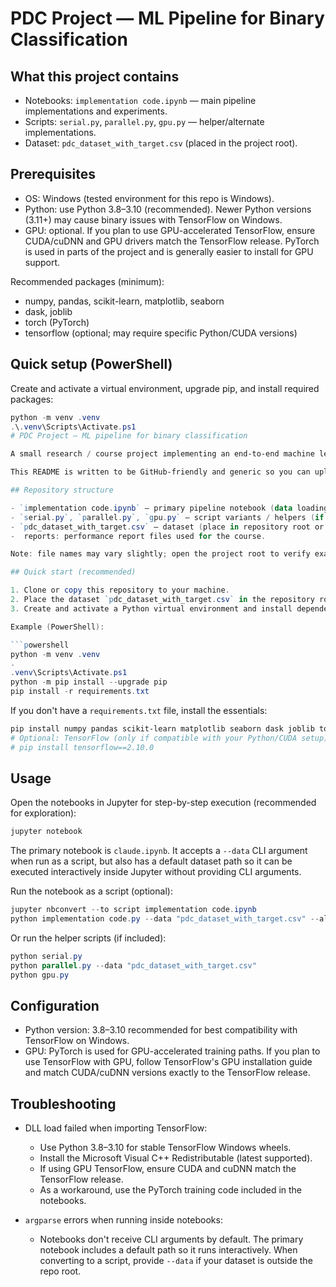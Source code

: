 # PDC Project — ML Pipeline for Binary Classification


## What this project contains
- Notebooks: `implementation code.ipynb` — main pipeline implementations and experiments.
- Scripts: `serial.py`, `parallel.py`, `gpu.py` — helper/alternate implementations.
- Dataset: `pdc_dataset_with_target.csv` (placed in the project root).



## Prerequisites
- OS: Windows (tested environment for this repo is Windows).
- Python: use Python 3.8–3.10 (recommended). Newer Python versions (3.11+) may cause binary issues with TensorFlow on Windows.
- GPU: optional. If you plan to use GPU-accelerated TensorFlow, ensure CUDA/cuDNN and GPU drivers match the TensorFlow release. PyTorch is used in parts of the project and is generally easier to install for GPU support.

Recommended packages (minimum):
- numpy, pandas, scikit-learn, matplotlib, seaborn
- dask, joblib
- torch (PyTorch)
- tensorflow (optional; may require specific Python/CUDA versions)

## Quick setup (PowerShell)
Create and activate a virtual environment, upgrade pip, and install required packages:

```powershell
python -m venv .venv
.\.venv\Scripts\Activate.ps1
# PDC Project — ML pipeline for binary classification

A small research / course project implementing an end-to-end machine learning pipeline with serial, parallel and GPU-accelerated training/experiments. The code and notebooks demonstrate data loading, preprocessing, model training (PyTorch + scikit-learn), and simple performance comparisons.

This README is written to be GitHub-friendly and generic so you can upload the repository as-is.

## Repository structure

- `implementation code.ipynb` — primary pipeline notebook (data loading, preprocessing, training modes).
- `serial.py`, `parallel.py`, `gpu.py` — script variants / helpers (if present in the repo).
- `pdc_dataset_with_target.csv` — dataset (place in repository root or provide a full path).
-  reports: performance report files used for the course.

Note: file names may vary slightly; open the project root to verify exact filenames.

## Quick start (recommended)

1. Clone or copy this repository to your machine.
2. Place the dataset `pdc_dataset_with_target.csv` in the repository root, or note its absolute path.
3. Create and activate a Python virtual environment and install dependencies.

Example (PowerShell):

```powershell
python -m venv .venv
.
.venv\Scripts\Activate.ps1
python -m pip install --upgrade pip
pip install -r requirements.txt
```

If you don't have a `requirements.txt` file, install the essentials:

```powershell
pip install numpy pandas scikit-learn matplotlib seaborn dask joblib torch
# Optional: TensorFlow (only if compatible with your Python/CUDA setup)
# pip install tensorflow==2.10.0
```

## Usage

Open the notebooks in Jupyter for step-by-step execution (recommended for exploration):

```powershell
jupyter notebook
```

The primary notebook is `claude.ipynb`. It accepts a `--data` CLI argument when run as a script, but also has a default dataset path so it can be executed interactively inside Jupyter without providing CLI arguments.

Run the notebook as a script (optional):

```powershell
jupyter nbconvert --to script implementation code.ipynb
python implementation code.py --data "pdc_dataset_with_target.csv" --all
```

Or run the helper scripts (if included):

```powershell
python serial.py
python parallel.py --data "pdc_dataset_with_target.csv"
python gpu.py
```

## Configuration

- Python version: 3.8–3.10 recommended for best compatibility with TensorFlow on Windows.
- GPU: PyTorch is used for GPU-accelerated training paths. If you plan to use TensorFlow with GPU, follow TensorFlow's GPU installation guide and match CUDA/cuDNN versions exactly to the TensorFlow release.

## Troubleshooting

- DLL load failed when importing TensorFlow:
  - Use Python 3.8–3.10 for stable TensorFlow Windows wheels.
  - Install the Microsoft Visual C++ Redistributable (latest supported).
  - If using GPU TensorFlow, ensure CUDA and cuDNN match the TensorFlow release.
  - As a workaround, use the PyTorch training code included in the notebooks.

- `argparse` errors when running inside notebooks:
  - Notebooks don't receive CLI arguments by default. The primary notebook includes a default path so it runs interactively. When converting to a script, provide `--data` if your dataset is outside the repo root.



